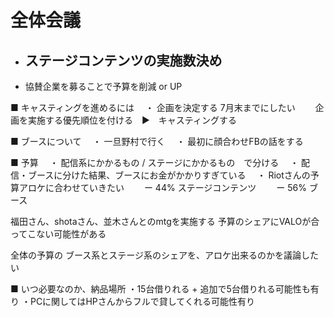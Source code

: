 # 全体会議
- ステージコンテンツの実施数決め
	- 

- 協賛企業を募ることで予算を削減 or UP

■ キャスティングを進めるには
　・ 企画を決定する 7月末までにしたい
　　企画を実施する優先順位を付ける　▶　キャスティングする

■ ブースについて
　・ 一旦野村で行く
　・ 最初に顔合わせFBの話をする

■ 予算
　・ 配信系にかかるもの / ステージにかかるもの　で分ける
　・ 配信・ブースに分けた結果、ブースにお金がかかりすぎている
　・ Riotさんの予算アロケに合わせていきたい
　　ー 44% ステージコンテンツ
　　ー 56% ブース

福田さん、shotaさん、並木さんとのmtgを実施する
予算のシェアにVALOが合ってこない可能性がある


全体の予算の
ブース系とステージ系のシェアを、アロケ出来るのかを議論したい

■ いつ必要なのか、納品場所
・15台借りれる + 追加で5台借りれる可能性も有り
・PCに関してはHPさんからフルで貸してくれる可能性有り